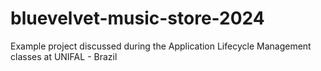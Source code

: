 # bluevelvet-music-store-2024
Example project discussed during the Application Lifecycle Management classes at UNIFAL - Brazil
